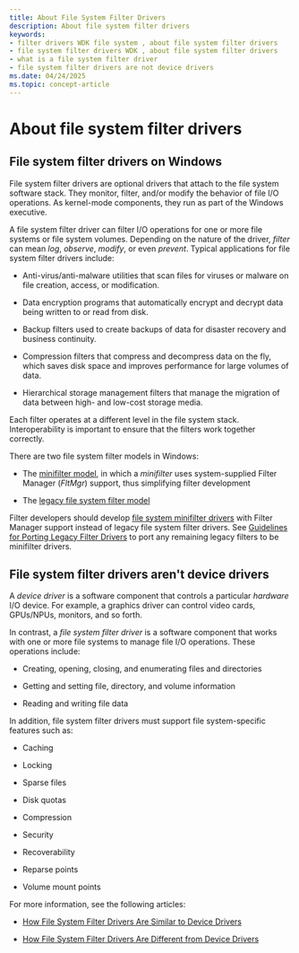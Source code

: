 ```yaml
---
title: About File System Filter Drivers
description: About file system filter drivers
keywords:
- filter drivers WDK file system , about file system filter drivers
- file system filter drivers WDK , about file system filter drivers
- what is a file system filter driver
- file system filter drivers are not device drivers
ms.date: 04/24/2025
ms.topic: concept-article
---
```


# About file system filter drivers

## File system filter drivers on Windows

File system filter drivers are optional drivers that attach to the file system software stack. They monitor, filter, and/or modify the behavior of file I/O operations. As kernel-mode components, they run as part of the Windows executive.

A file system filter driver can filter I/O operations for one or more file systems or file system volumes. Depending on the nature of the driver, *filter* can mean *log*, *observe*, *modify*, or even *prevent*. Typical applications for file system filter drivers include:

* Anti-virus/anti-malware utilities that scan files for viruses or malware on file creation, access, or modification.

* Data encryption programs that automatically encrypt and decrypt data being written to or read from disk.

* Backup filters used to create backups of data for disaster recovery and business continuity.

* Compression filters that compress and decompress data on the fly, which saves disk space and improves performance for large volumes of data.

* Hierarchical storage management filters that manage the migration of data between high- and low-cost storage media.

Each filter operates at a different level in the file system stack. Interoperability is important to ensure that the filters work together correctly.

There are two file system filter models in Windows:

* The [minifilter model](filter-manager-concepts.md), in which a *minifilter* uses system-supplied Filter Manager (*FltMgr*) support, thus simplifying filter development

* The [legacy file system filter model](about-file-system-legacy-filter-drivers.md)

Filter developers should develop [file system minifilter drivers](filter-manager-concepts.md) with Filter Manager support instead of legacy file system filter drivers. See [Guidelines for Porting Legacy Filter Drivers](guidelines-for-porting-legacy-filter-drivers.md) to port any remaining legacy filters to be minifilter drivers.

## File system filter drivers aren't device drivers

A *device driver* is a software component that controls a particular *hardware* I/O device. For example, a graphics driver can control video cards, GPUs/NPUs, monitors, and so forth.

In contrast, a *file system filter driver* is a software component that works with one or more file systems to manage file I/O operations. These operations include:

* Creating, opening, closing, and enumerating files and directories

* Getting and setting file, directory, and volume information

* Reading and writing file data

In addition, file system filter drivers must support file system-specific features such as:

* Caching

* Locking

* Sparse files

* Disk quotas

* Compression

* Security

* Recoverability

* Reparse points

* Volume mount points

For more information, see the following articles:

* [How File System Filter Drivers Are Similar to Device Drivers](how-file-system-filter-drivers-are-similar-to-device-drivers.md)

* [How File System Filter Drivers Are Different from Device Drivers](how-file-system-filter-drivers-are-different-from-device-drivers.md)
